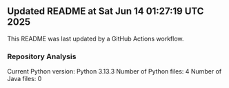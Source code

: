 ## Updated README at Sat Jun 14 01:27:19 UTC 2025

This README was last updated by a GitHub Actions workflow.

### Repository Analysis
Current Python version: Python 3.13.3
Number of Python files: 4
Number of Java files: 0
